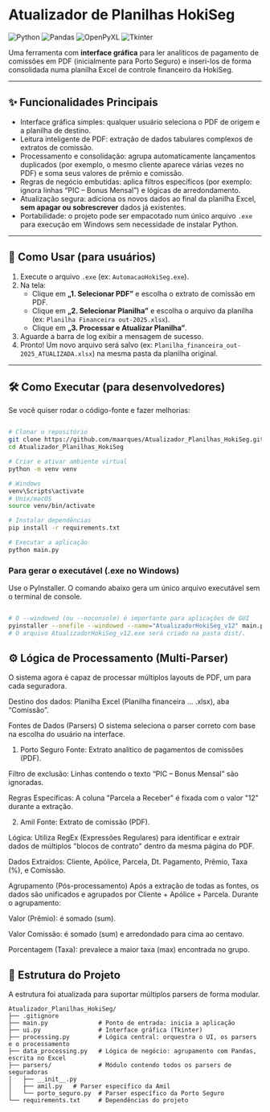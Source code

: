 # Atualizador de Planilhas HokiSeg  
![Python](https://img.shields.io/badge/python-3.8%2B-blue) ![Pandas](https://img.shields.io/badge/pandas-1.0%2B-blueviolet) ![OpenPyXL](https://img.shields.io/badge/openpyxl-3.0%2B-green) ![Tkinter](https://img.shields.io/badge/tkinter-GUI-orange)  

Uma ferramenta com **interface gráfica** para ler analíticos de pagamento de comissões em PDF (inicialmente para Porto Seguro) e inseri-los de forma consolidada numa planilha Excel de controle financeiro da HokiSeg.

---

## ✨ Funcionalidades Principais  
- Interface gráfica simples: qualquer usuário seleciona o PDF de origem e a planilha de destino.  
- Leitura inteligente de PDF: extração de dados tabulares complexos de extratos de comissão.  
- Processamento e consolidação: agrupa automaticamente lançamentos duplicados (por exemplo, o mesmo cliente aparece várias vezes no PDF) e soma seus valores de prêmio e comissão.  
- Regras de negócio embutidas: aplica filtros específicos (por exemplo: ignora linhas “PIC – Bonus Mensal”) e lógicas de arredondamento.  
- Atualização segura: adiciona os novos dados ao final da planilha Excel, **sem apagar ou sobrescrever** dados já existentes.  
- Portabilidade: o projeto pode ser empacotado num único arquivo `.exe` para execução em Windows sem necessidade de instalar Python.

---

## 🧭 Como Usar (para usuários)  
1. Execute o arquivo `.exe` (ex: `AutomacaoHokiSeg.exe`).  
2. Na tela:  
   - Clique em **„1. Selecionar PDF”** e escolha o extrato de comissão em PDF.  
   - Clique em **„2. Selecionar Planilha”** e escolha o arquivo da planilha (ex: `Planilha Financeira out-2025.xlsx`).  
   - Clique em **„3. Processar e Atualizar Planilha”**.  
3. Aguarde a barra de log exibir a mensagem de sucesso.  
4. Pronto! Um novo arquivo será salvo (ex: `Planilha_financeira_out-2025_ATUALIZADA.xlsx`) na mesma pasta da planilha original.

---

## 🛠️ Como Executar (para desenvolvedores)
Se você quiser rodar o código-fonte e fazer melhorias:

```Bash

# Clonar o repositório
git clone https://github.com/maarques/Atualizador_Planilhas_HokiSeg.git
cd Atualizador_Planilhas_HokiSeg

# Criar e ativar ambiente virtual
python -m venv venv

# Windows
venv\Scripts\activate
# Unix/macOS
source venv/bin/activate

# Instalar dependências
pip install -r requirements.txt

# Executar a aplicação
python main.py
```
### Para gerar o executável (.exe no Windows)
Use o PyInstaller. O comando abaixo gera um único arquivo executável sem o terminal de console.

```Bash

# O --windowed (ou --noconsole) é importante para aplicações de GUI
pyinstaller --onefile --windowed --name="AtualizadorHokiSeg_v12" main.py
# O arquivo AtualizadorHokiSeg_v12.exe será criado na pasta dist/.
```

## ⚙️ Lógica de Processamento (Multi-Parser)
O sistema agora é capaz de processar múltiplos layouts de PDF, um para cada seguradora.

Destino dos dados: Planilha Excel (Planilha financeira … .xlsx), aba “Comissão”.

Fontes de Dados (Parsers)
O sistema seleciona o parser correto com base na escolha do usuário na interface.

1. Porto Seguro
Fonte: Extrato analítico de pagamentos de comissões (PDF).

Filtro de exclusão: Linhas contendo o texto “PIC – Bonus Mensal” são ignoradas.

Regras Específicas: A coluna "Parcela a Receber" é fixada com o valor "12" durante a extração.

2. Amil
Fonte: Extrato de comissão (PDF).

Lógica: Utiliza RegEx (Expressões Regulares) para identificar e extrair dados de múltiplos "blocos de contrato" dentro da mesma página do PDF.

Dados Extraídos: Cliente, Apólice, Parcela, Dt. Pagamento, Prêmio, Taxa (%), e Comissão.

Agrupamento (Pós-processamento)
Após a extração de todas as fontes, os dados são unificados e agrupados por Cliente + Apólice + Parcela. Durante o agrupamento:

Valor (Prêmio): é somado (sum).

Valor Comissão: é somado (sum) e arredondado para cima ao centavo.

Porcentagem (Taxa): prevalece a maior taxa (max) encontrada no grupo.

## 🧩 Estrutura do Projeto
A estrutura foi atualizada para suportar múltiplos parsers de forma modular.
```
Atualizador_Planilhas_HokiSeg/
├── .gitignore
├── main.py              # Ponto de entrada: inicia a aplicação
├── ui.py                # Interface gráfica (Tkinter)
├── processing.py        # Lógica central: orquestra o UI, os parsers e o processamento
├── data_processing.py   # Lógica de negócio: agrupamento com Pandas, escrita no Excel
├── parsers/             # Módulo contendo todos os parsers de seguradoras
│   ├── __init__.py
│   ├── amil.py   # Parser específico da Amil
│   └── porto_seguro.py  # Parser específico da Porto Seguro
└── requirements.txt     # Dependências do projeto
```
